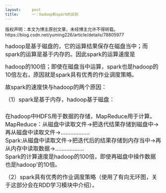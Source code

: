 ```yaml
---
layout:     post
title:      一：hadoop和spark的区别
---
```

<div id="article_content" class="article_content clearfix csdn-tracking-statistics" data-pid="blog" data-mod="popu_307" data-dsm="post">
								<div class="article-copyright">
					版权声明：本文为博主原创文章，未经博主允许不得转载。					https://blog.csdn.net/yuming226/article/details/78805977				</div>
								            <link rel="stylesheet" href="https://csdnimg.cn/release/phoenix/template/css/ck_htmledit_views-f76675cdea.css">
						<div class="htmledit_views" id="content_views">
                
<p><span style="font-size:18px;">hadoop是基于磁盘的，它的运算结果保存在磁盘当中；而spark的运算是基于内存的。因此spark的运算速度是</span></p>
<p><span style="font-size:18px;">hadoop的100倍；即使在磁盘当中运算，spark也是hadoop的10倍左右，原因就是spark具有优秀的作业调度策略。</span></p>
<p><span style="font-size:18px;">故spark的速度快与hadoop的两个原因：</span></p>
<p><span style="font-size:18px;">（1）spark是基于内存，hadoop基于磁盘：</span></p>
<p><img src="https://img-blog.csdn.net/20171223213109372?watermark/2/text/aHR0cDovL2Jsb2cuY3Nkbi5uZXQveXVtaW5nMjI2/font/5a6L5L2T/fontsize/400/fill/I0JBQkFCMA==/dissolve/70/gravity/Center" alt=""><br></p>
<p></p>
<div><span style="font-size:18px;">在hadoop中HDFS用于数据的存储，MapReduce用于计算。</span></div>
<div><span style="font-size:18px;">MapReduce：从磁盘中读取文件-&gt;把迭代结果存储到磁盘中-&gt;再从磁盘中读取文件-&gt;..................</span></div>
<div><span style="font-size:18px;">Spark:从磁盘中读取文件-&gt;把迭代后的结果存储到内存当中-&gt;再从内存中读取数据-&gt;..................</span></div>
<div><span style="font-size:18px;">Spark的计算速度是hadoop的100倍，即使再磁盘中操作数据也是hadoop'的10倍。</span></div>
<p></p>
<p></p>
<p><span style="font-size:18px;">（2）spark具有优秀的作业调度</span><span style="font-size:18px;">策略（使用了有向无环图，关于这部分会在RDD学习模块中介绍）。</span></p>
<br>            </div>
                </div>